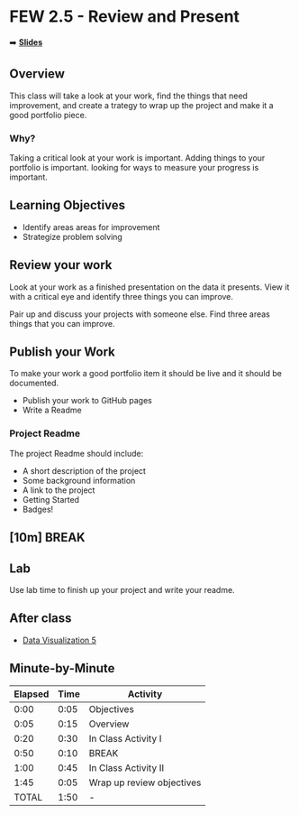 
# FEW 2.5 - Review and Present

<!-- Put a link to the slides so that students can find them -->

➡️ [**Slides**](https://make-school-courses.github.io/FEW-2.5-Data-Visualization-and-Web-Graphics/Slides/Lesson-6.html ':ignore')

<!-- > -->

## Overview

This class will take a look at your work, find the things that need improvement, and create a trategy to wrap up the project and make it a good portfolio piece.

### Why?

Taking a critical look at your work is important. Adding things to your portfolio is important. looking for ways to measure your progress is important. 

<!-- > -->

## Learning Objectives

- Identify areas areas for improvement
- Strategize problem solving

<!-- > -->

## Review your work

Look at your work as a finished presentation on the data it presents. View it with a critical eye and identify three things you can improve.

Pair up and discuss your projects with someone else. Find three areas things that you can improve. 

<!-- > -->

## Publish your Work

To make your work a good portfolio item it should be live and it should be documented. 

- Publish your work to GitHub pages
- Write a Readme

<!-- > -->

### Project Readme

The project Readme should include: 

- A short description of the project
- Some background information
- A link to the project
- Getting Started
- Badges!

<!-- > -->

## 


<!-- > -->

<!-- .slide: data-background="#087CB8" -->
## [**10m**] BREAK

<!-- > -->

## Lab

Use lab time to finish up your project and write your readme. 

<!-- > -->

## After class

- [Data Visualization 5](../Assignments/Data-Visualization-5.md)

<!-- > -->

## Minute-by-Minute

| **Elapsed** | **Time**  | **Activity** |
| ----------- | --------- | ------------ |
| 0:00        | 0:05      | Objectives |
| 0:05        | 0:15      | Overview |
| 0:20        | 0:30      | In Class Activity I |
| 0:50        | 0:10      | BREAK |
| 1:00        | 0:45      | In Class Activity II |
| 1:45        | 0:05      | Wrap up review objectives |
| TOTAL       | 1:50      | - |

